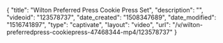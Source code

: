 {
    "title": "Wilton Preferred Press Cookie Press Set",
    "description": "",
    "videoid": "123578737",
    "date_created": "1508347689",
    "date_modified": "1516741897",
    "type": "captivate",
    "layout": "video",
    "url": "\/v\/wilton-preferredpress-cookiepress-47468344-mp4\/123578737"
}